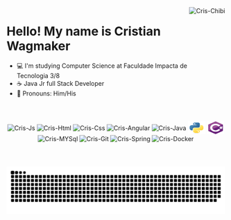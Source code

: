 <div align="center">
    <img align="right" alt="Cris-Chibi" height= 150 src="https://i.picasion.com/pic91/a750180988f3468d98077cc95d9d3763.gif">
</div>


# Hello! My name is Cristian Wagmaker

- :computer: I'm studying Computer Science at Faculdade Impacta de Tecnologia 3/8
- :coffee: Java Jr full Stack Developer 
- :adult: Pronouns: Him/His

#
    
<div align="center">
<div style="display: inline_block"><br/>
    <img align="center" alt="Cris-Js" height="30" width="40" src="https://cdn.jsdelivr.net/gh/devicons/devicon/icons/javascript/javascript-original.svg">
    <img align="center" alt="Cris-Html" height="30" width="40" src="https://cdn.jsdelivr.net/gh/devicons/devicon/icons/html5/html5-original.svg">
    <img align="center" alt="Cris-Css" height="30" width="40" src="https://cdn.jsdelivr.net/gh/devicons/devicon/icons/css3/css3-original.svg">
    <img align="center" alt="Cris-Angular" height="30" width="40" src="https://cdn.jsdelivr.net/gh/devicons/devicon/icons/angularjs/angularjs-original.svg">
    <img align="center" alt="Cris-Java" height="30" width="40" src="https://cdn.jsdelivr.net/gh/devicons/devicon/icons/java/java-plain.svg">
    <img align="center" alt="Cris-Python" height="30" width="40" src="https://raw.githubusercontent.com/devicons/devicon/master/icons/python/python-original.svg">
    <img align="center" alt="Cris-Csharp" height="30" width="40" src="https://raw.githubusercontent.com/devicons/devicon/master/icons/csharp/csharp-original.svg">
    <img align="center" alt="Cris-MYSql" height="30" width="40"  src="https://cdn.jsdelivr.net/gh/devicons/devicon/icons/mysql/mysql-original.svg">
    <img align="center" alt="Cris-Git" height="30" width="40" src="https://cdn.jsdelivr.net/gh/devicons/devicon/icons/git/git-original.svg">
    <img align="center" alt="Cris-Spring" height="30" width="40" src="https://cdn.jsdelivr.net/gh/devicons/devicon/icons/spring/spring-original.svg">
    <img align="center" alt="Cris-Docker" height="30" width="40" src="https://cdn.jsdelivr.net/gh/devicons/devicon/icons/docker/docker-plain.svg">
    
<div><br/>

#
 
![Snake animation](https://github.com/criswagmaker/criswagmaker/blob/output/github-contribution-grid-snake.svg)
